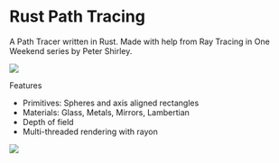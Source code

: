 # Rust Path Tracing

A Path Tracer written in Rust. Made with help from Ray Tracing in One Weekend series by Peter Shirley.

![](https://i.imgur.com/57zyVVw.png)

Features
- Primitives: Spheres and axis aligned rectangles
- Materials: Glass, Metals, Mirrors, Lambertian 
- Depth of field
- Multi-threaded rendering with rayon


![](https://i.imgur.com/8uDcA9c.png)



